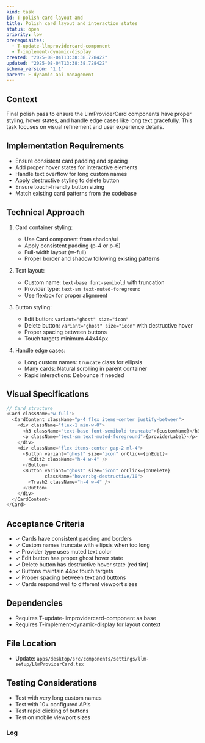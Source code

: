```yaml
---
kind: task
id: T-polish-card-layout-and
title: Polish card layout and interaction states
status: open
priority: low
prerequisites:
  - T-update-llmprovidercard-component
  - T-implement-dynamic-display
created: "2025-08-04T13:38:38.728422"
updated: "2025-08-04T13:38:38.728422"
schema_version: "1.1"
parent: F-dynamic-api-management
---
```


## Context

Final polish pass to ensure the LlmProviderCard components have proper styling, hover states, and handle edge cases like long text gracefully. This task focuses on visual refinement and user experience details.

## Implementation Requirements

- Ensure consistent card padding and spacing
- Add proper hover states for interactive elements
- Handle text overflow for long custom names
- Apply destructive styling to delete button
- Ensure touch-friendly button sizing
- Match existing card patterns from the codebase

## Technical Approach

1. Card container styling:
   - Use Card component from shadcn/ui
   - Apply consistent padding (p-4 or p-6)
   - Full-width layout (w-full)
   - Proper border and shadow following existing patterns

2. Text layout:
   - Custom name: `text-base font-semibold` with truncation
   - Provider type: `text-sm text-muted-foreground`
   - Use flexbox for proper alignment

3. Button styling:
   - Edit button: `variant="ghost" size="icon"`
   - Delete button: `variant="ghost" size="icon"` with destructive hover
   - Proper spacing between buttons
   - Touch targets minimum 44x44px

4. Handle edge cases:
   - Long custom names: `truncate` class for ellipsis
   - Many cards: Natural scrolling in parent container
   - Rapid interactions: Debounce if needed

## Visual Specifications

```typescript
// Card structure
<Card className="w-full">
  <CardContent className="p-4 flex items-center justify-between">
    <div className="flex-1 min-w-0">
      <h3 className="text-base font-semibold truncate">{customName}</h3>
      <p className="text-sm text-muted-foreground">{providerLabel}</p>
    </div>
    <div className="flex items-center gap-2 ml-4">
      <Button variant="ghost" size="icon" onClick={onEdit}>
        <Edit2 className="h-4 w-4" />
      </Button>
      <Button variant="ghost" size="icon" onClick={onDelete}
              className="hover:bg-destructive/10">
        <Trash2 className="h-4 w-4" />
      </Button>
    </div>
  </CardContent>
</Card>
```

## Acceptance Criteria

- ✓ Cards have consistent padding and borders
- ✓ Custom names truncate with ellipsis when too long
- ✓ Provider type uses muted text color
- ✓ Edit button has proper ghost hover state
- ✓ Delete button has destructive hover state (red tint)
- ✓ Buttons maintain 44px touch targets
- ✓ Proper spacing between text and buttons
- ✓ Cards respond well to different viewport sizes

## Dependencies

- Requires T-update-llmprovidercard-component as base
- Requires T-implement-dynamic-display for layout context

## File Location

- Update: `apps/desktop/src/components/settings/llm-setup/LlmProviderCard.tsx`

## Testing Considerations

- Test with very long custom names
- Test with 10+ configured APIs
- Test rapid clicking of buttons
- Test on mobile viewport sizes

### Log
